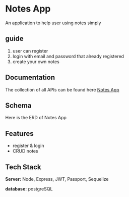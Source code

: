 
# Notes App

An application to help user using notes simply

## guide

1. user can register 
2. login with email and password that already registered
3. create your own notes 

## Documentation

The collection of all APIs can be found here [Notes App](https://documenter.getpostman.com/view/19258967/UVyswFAd#719ec3f2-d39b-45d7-976b-1c28fae1a8ed)

## Schema

Here is the ERD of Notes App


## Features

- register & login
- CRUD notes



## Tech Stack

**Server:** Node, Express, JWT, Passport, Sequelize

**database:** postgreSQL

